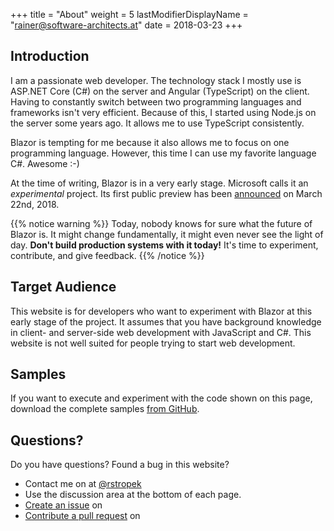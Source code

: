 +++
title = "About"
weight = 5
lastModifierDisplayName = "rainer@software-architects.at"
date = 2018-03-23
+++

## Introduction

I am a passionate web developer. The technology stack I mostly use is ASP.NET Core (C#) on the server and Angular (TypeScript) on the client. Having to constantly switch between two programming languages and frameworks isn't very efficient. Because of this, I started using Node.js on the server some years ago. It allows me to use TypeScript consistently.

Blazor is tempting for me because it also allows me to focus on one programming language. However, this time I can use my favorite language C#. Awesome :-)

At the time of writing, Blazor is in a very early stage. Microsoft calls it an *experimental* project. Its first public preview has been [announced](https://blogs.msdn.microsoft.com/webdev/2018/03/22/get-started-building-net-web-apps-in-the-browser-with-blazor/) on March 22nd, 2018.

{{% notice warning %}}
Today, nobody knows for sure what the future of Blazor is. It might change fundamentally, it might even never see the light of day. **Don't build production systems with it today!** It's time to experiment, contribute, and give feedback.
{{% /notice %}}

## Target Audience

This website is for developers who want to experiment with Blazor at this early stage of the project. It assumes that you have background knowledge in client- and server-side web development with JavaScript and C#. This website is not well suited for people trying to start web development.

## Samples

If you want to execute and experiment with the code shown on this page, download the complete samples [from GitHub](https://github.com/software-architects/learn-blazor/tree/master/samples).

## Questions?

Do you have questions? Found a bug in this website?

* Contact me on <i class='fa fa-twitter'></i> at [@rstropek](https://twitter.com/rstropek)
* Use the discussion area at the bottom of each page.
* [Create an issue](https://github.com/software-architects/learn-blazor/issues) on <i class='fa fa-github'></i>
* [Contribute a pull request](https://github.com/software-architects/learn-blazor) on <i class='fa fa-github'></i>
